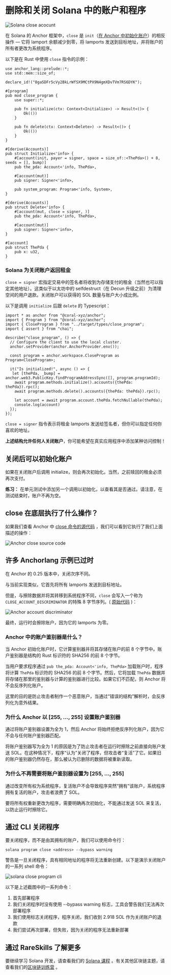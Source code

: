 # 删除和关闭 Solana 中的账户和程序

![Solana close acocunt](https://static.wixstatic.com/media/935a00_74aadefdf66141ac8156b6fb8a78cbfd~mv2.jpg/v1/fill/w_740,h_416,al_c,q_80,usm_0.66_1.00_0.01,enc_auto/935a00_74aadefdf66141ac8156b6fb8a78cbfd~mv2.jpg)

在 Solana 的 Anchor 框架中，`close` 是 `init`（[在 Anchor 中初始化账户](https://www.rareskills.io/post/solana-initialize-account)）的相反操作 — 它将 lamport 余额减少到零，将 lamports 发送到目标地址，并将账户的所有者更改为系统程序。

以下是在 Rust 中使用 `close` 指令的示例：

```
use anchor_lang::prelude::*;
use std::mem::size_of;

declare_id!("8gaSDFr5cVy2BkLrWfSX9MCtPX9N4gmXDvTVm7RS6DYK");

#[program]
pub mod close_program {
    use super::*;

    pub fn initialize(ctx: Context<Initialize>) -> Result<()> {
        Ok(())
    }

    pub fn delete(ctx: Context<Delete>) -> Result<()> {
        Ok(())
    }
}

#[derive(Accounts)]
pub struct Initialize<'info> {
    #[account(init, payer = signer, space = size_of::<ThePda>() + 8, seeds = [], bump)]
    pub the_pda: Account<'info, ThePda>,

    #[account(mut)]
    pub signer: Signer<'info>,

    pub system_program: Program<'info, System>,
}

#[derive(Accounts)]
pub struct Delete<'info> {
    #[account(mut, close = signer, )]
    pub the_pda: Account<'info, ThePda>,

    #[account(mut)]
    pub signer: Signer<'info>,
}

#[account]
pub struct ThePda {
    pub x: u32,
}
```

### Solana 为关闭账户返回租金

`close = signer` 宏指定交易中的签名者将收到为存储支付的租金（当然也可以指定其他地址）。这类似于以太坊中的 selfdestruct（在 Decun 升级之前）为清理空间的用户退款。关闭账户可以获得的 SOL 数量与账户大小成比例。

以下是调用 `initialize` 后跟 `delete` 的 Typescript：

```
import * as anchor from "@coral-xyz/anchor";
import { Program } from "@coral-xyz/anchor";
import { CloseProgram } from "../target/types/close_program";
import { assert } from "chai";

describe("close_program", () => {
  // Configure the client to use the local cluster.
  anchor.setProvider(anchor.AnchorProvider.env());

  const program = anchor.workspace.CloseProgram as Program<CloseProgram>;

  it("Is initialized!", async () => {
   let [thePda, _bump] = anchor.web3.PublicKey.findProgramAddressSync([], program.programId);
    await program.methods.initialize().accounts({thePda: thePda}).rpc();
    await program.methods.delete().accounts({thePda: thePda}).rpc();

    let account = await program.account.thePda.fetchNullable(thePda);
    console.log(account)
  });
});
```

`close = signer` 指令表示将租金 lamports 发送给签名者，但你可以指定任何你喜欢的地址。

**上述结构允许任何人关闭账户**，你可能希望在真实应用程序中添加某种访问控制！

## 关闭后可以初始化账户

如果在关闭账户后调用 initialize，则会再次初始化。当然，之前赎回的租金必须再次支付。

**练习：** 在单元测试中添加另一个调用以初始化，以查看其是否通过。请注意，在测试结束时，账户不再为空。

## close 在底层执行了什么操作？

如果我们查看 Anchor 中 [close 命令的源代码](https://github.com/coral-xyz/anchor/blob/v0.29.0/lang/src/common.rs) ，我们可以看到它执行了我们上面描述的操作：

![Anchor close source code](https://static.wixstatic.com/media/935a00_dfd66357bad44b758fce6240bebae673~mv2.png/v1/fill/w_740,h_354,al_c,q_85,usm_0.66_1.00_0.01,enc_auto/935a00_dfd66357bad44b758fce6240bebae673~mv2.png)

## 许多 Anchorlang 示例已过时

在 Anchor 的 0.25 版本中，关闭次序不同。

与当前实现类似，它首先将所有 lamports 发送到目标地址。

但是，与擦除数据并将其转移到系统程序不同，`close` 会写入一个称为 `CLOSE_ACCOUNT_DISCRIMINATOR` 的特殊 8 字节序列。( [原始代码](https://github.com/coral-xyz/anchor/blob/v0.25.0/lang/src/lib.rs#L273) )：

![Anchor account discriminator](https://static.wixstatic.com/media/935a00_24b182dead824479901e064b4ae16dda~mv2.png/v1/fill/w_740,h_42,al_c,q_85,usm_0.66_1.00_0.01,enc_auto/935a00_24b182dead824479901e064b4ae16dda~mv2.png)

最终，运行时会擦除账户，因为它的 lamports 为零。

### Anchor 中的账户鉴别器是什么？

当 Anchor 初始化账户时，它计算鉴别器并将其存储在账户的前 8 个字节中。账户鉴别器是结构的 Rust 标识符的 SHA256 的前 8 个字节。

当用户要求程序通过 `pub the_pda: Account<'info, ThePda>` 加载账户时，程序将计算 `ThePda` 标识符的 SHA256 的前 8 个字节。然后，它将加载 `ThePda` 数据并将存储在那里的鉴别器与计算的鉴别器进行比较。如果它们不匹配，则 Anchor 将不会反序列化账户。

这里的目的是防止攻击者制作一个恶意账户，当通过“错误的结构”解析时，会反序列化为意外结果。

### 为什么 Anchor 以 [255, …, 255] 设置账户鉴别器

通过将账户鉴别器设置为全为 1，然后 Anchor 将始终拒绝反序列化账户，因为它不会与任何账户鉴别器匹配。

将账户鉴别器写为全为 1 的原因是为了防止攻击者在运行时擦除之前直接向账户发送 SOL。在这种情况下，程序“认为”关闭了程序，但攻击者“复活”了它。如果旧的账户鉴别器仍然存在，那么被认为已删除的数据将被重新读取。

### 为什么不再需要将账户鉴别器设置为 [255, …, 255]

通过改变所有权为系统程序，复活账户不会导致程序突然“拥有”该账户，系统程序拥有复活的账户，攻击者浪费了 SOL。

要将所有权重新更改为程序，需要明确再次初始化，不能通过发送 SOL 来复活，以防止运行时擦除它。

## 通过 CLI 关闭程序

要关闭程序，而不是由其拥有的账户，我们可以使用命令行：

```
solana program close <address> --bypass warning
```

警告是一旦关闭程序，具有相同地址的程序将无法重新创建。以下是演示关闭账户的一系列 shell 命令：

![solana close program cli](https://static.wixstatic.com/media/935a00_6656a12dd8ab418eb568038dc955fbeb~mv2.png/v1/fill/w_740,h_235,al_c,q_85,usm_0.66_1.00_0.01,enc_auto/935a00_6656a12dd8ab418eb568038dc955fbeb~mv2.png)

以下是上述截图中的一系列命令：

1. 首先部署程序
2. 我们关闭程序时没有使用 --bypass warning 标志，工具会警告我们无法再次部署程序
3. 我们使用标志关闭程序，程序关闭，我们收到 2.918 SOL 作为关闭账户的退款
4. 我们尝试再次部署，但失败，因为关闭的程序无法重新部署

## 通过 RareSkills 了解更多

要继续学习 Solana 开发，请查看我们的 [Solana 课程](https://www.rareskills.io/solana-tutorial) 。有关其他区块链主题，请查看我们的[区块链训练营](https://www.rareskills.io/web3-blockchain-bootcamps) 。
